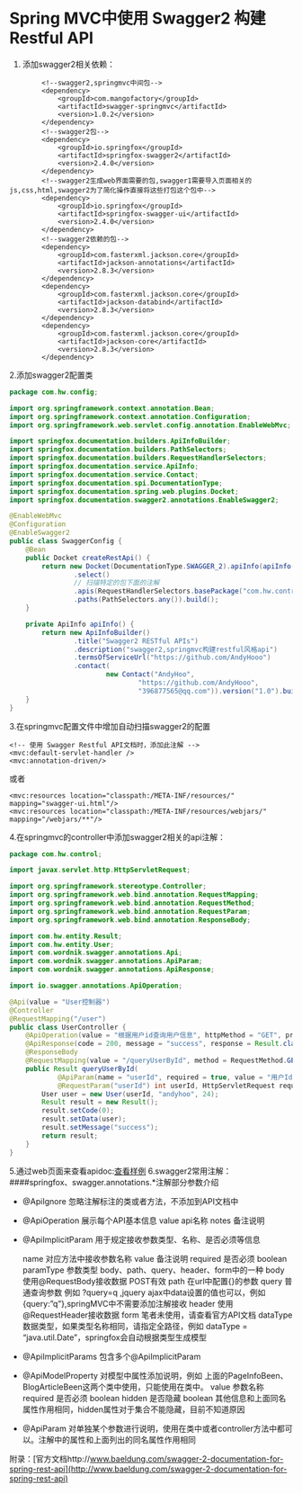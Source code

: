 #  Spring MVC中使用 Swagger2 构建Restful API
1. 添加swagger2相关依赖：
```
		<!--swagger2,springmvc中间包-->
		<dependency>
			<groupId>com.mangofactory</groupId>
			<artifactId>swagger-springmvc</artifactId>
			<version>1.0.2</version>
		</dependency>
		<!--swagger2包-->
		<dependency>
			<groupId>io.springfox</groupId>
			<artifactId>springfox-swagger2</artifactId>
			<version>2.4.0</version>
		</dependency>
		<!--swagger2生成web界面需要的包,swagger1需要导入页面相关的js,css,html,swagger2为了简化操作直接将这些打包这个包中-->
		<dependency>
			<groupId>io.springfox</groupId>
			<artifactId>springfox-swagger-ui</artifactId>
			<version>2.4.0</version>
		</dependency>
		<!--swagger2依赖的包-->
		<dependency>
			<groupId>com.fasterxml.jackson.core</groupId>
			<artifactId>jackson-annotations</artifactId>
			<version>2.8.3</version>
		</dependency>
		<dependency>
			<groupId>com.fasterxml.jackson.core</groupId>
			<artifactId>jackson-databind</artifactId>
			<version>2.8.3</version>
		</dependency>
		<dependency>
			<groupId>com.fasterxml.jackson.core</groupId>
			<artifactId>jackson-core</artifactId>
			<version>2.8.3</version>
		</dependency>
```

2.添加swagger2配置类
``` java
package com.hw.config;

import org.springframework.context.annotation.Bean;
import org.springframework.context.annotation.Configuration;
import org.springframework.web.servlet.config.annotation.EnableWebMvc;

import springfox.documentation.builders.ApiInfoBuilder;
import springfox.documentation.builders.PathSelectors;
import springfox.documentation.builders.RequestHandlerSelectors;
import springfox.documentation.service.ApiInfo;
import springfox.documentation.service.Contact;
import springfox.documentation.spi.DocumentationType;
import springfox.documentation.spring.web.plugins.Docket;
import springfox.documentation.swagger2.annotations.EnableSwagger2;

@EnableWebMvc
@Configuration
@EnableSwagger2
public class SwaggerConfig {
	@Bean
	public Docket createRestApi() {
		return new Docket(DocumentationType.SWAGGER_2).apiInfo(apiInfo())
				.select()
				// 扫描特定的包下面的注解
				.apis(RequestHandlerSelectors.basePackage("com.hw.control"))
				.paths(PathSelectors.any()).build();
	}

	private ApiInfo apiInfo() {
		return new ApiInfoBuilder()
				.title("Swagger2 RESTful APIs")
				.description("swagger2,springmvc构建restful风格api")
				.termsOfServiceUrl("https://github.com/AndyHooo")
				.contact(
						new Contact("AndyHoo",
								"https://github.com/AndyHooo",
								"396877565@qq.com")).version("1.0").build();
	}
}
```

3.在springmvc配置文件中增加自动扫描swagger2的配置
```
<!-- 使用 Swagger Restful API文档时，添加此注解 -->
<mvc:default-servlet-handler />
<mvc:annotation-driven/>
```
或者
```
<mvc:resources location="classpath:/META-INF/resources/" mapping="swagger-ui.html"/>
<mvc:resources location="classpath:/META-INF/resources/webjars/" mapping="/webjars/**"/>
```
4.在springmvc的controller中添加swagger2相关的api注解：
``` java
package com.hw.control;

import javax.servlet.http.HttpServletRequest;

import org.springframework.stereotype.Controller;
import org.springframework.web.bind.annotation.RequestMapping;
import org.springframework.web.bind.annotation.RequestMethod;
import org.springframework.web.bind.annotation.RequestParam;
import org.springframework.web.bind.annotation.ResponseBody;

import com.hw.entity.Result;
import com.hw.entity.User;
import com.wordnik.swagger.annotations.Api;
import com.wordnik.swagger.annotations.ApiParam;
import com.wordnik.swagger.annotations.ApiResponse;

import io.swagger.annotations.ApiOperation;

@Api(value = "User控制器")
@Controller
@RequestMapping("/user")
public class UserController {
	@ApiOperation(value = "根据用户id查询用户信息", httpMethod = "GET", produces = "application/json")
	@ApiResponse(code = 200, message = "success", response = Result.class)
	@ResponseBody
	@RequestMapping(value = "/queryUserById", method = RequestMethod.GET, produces = "application/json")
	public Result queryUserById(
			@ApiParam(name = "userId", required = true, value = "用户Id")
			@RequestParam("userId") int userId, HttpServletRequest request) {
		User user = new User(userId, "andyhoo", 24);
		Result result = new Result();
		result.setCode(0);
		result.setData(user);
		result.setMessage("success");
		return result;
	}
}

```
5.通过web页面来查看apidoc:[查看样例](http://47.92.0.76:8080/ptccservice/swagger-ui.html)
6.swagger2常用注解：
####springfox、swagger.annotations.*注解部分参数介绍
- @ApiIgnore 忽略注解标注的类或者方法，不添加到API文档中

- @ApiOperation 展示每个API基本信息
	value api名称
	notes 备注说明
- @ApiImplicitParam 用于规定接收参数类型、名称、是否必须等信息

    name 对应方法中接收参数名称
    value 备注说明
	required 是否必须 boolean
	paramType 参数类型 body、path、query、header、form中的一种
	body 使用@RequestBody接收数据 POST有效
	path 在url中配置{}的参数
	query 普通查询参数 例如 ?query=q ,jquery ajax中data设置的值也可以，例如 {query:”q”},springMVC中不需要添加注解接收
	header 使用@RequestHeader接收数据
	form 笔者未使用，请查看官方API文档
	dataType 数据类型，如果类型名称相同，请指定全路径，例如 dataType = “java.util.Date”，springfox会自动根据类型生成模型
- @ApiImplicitParams 包含多个@ApiImplicitParam

- @ApiModelProperty 对模型中属性添加说明，例如 上面的PageInfoBeen、BlogArticleBeen这两个类中使用，只能使用在类中。
	value 参数名称
	required 是否必须 boolean
	hidden 是否隐藏 boolean
	其他信息和上面同名属性作用相同，hidden属性对于集合不能隐藏，目前不知道原因
- @ApiParam 对单独某个参数进行说明，使用在类中或者controller方法中都可以。注解中的属性和上面列出的同名属性作用相同


附录：[官方文档http://www.baeldung.com/swagger-2-documentation-for-spring-rest-api](http://www.baeldung.com/swagger-2-documentation-for-spring-rest-api)
